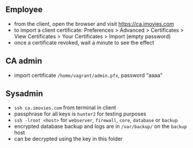 
## Employee
- from the client, open the browser and visit https://ca.imovies.com
- to import a client certificate: Preferences > Advanced > Certificates > View Certificates > Your Certificates > Import (empty password)
- once a certificate revoked, wait a minute to see the effect

## CA admin
- import certificate `/home/vagrant/admin.pfx`, password "aaaa"

## Sysadmin
- `ssh ca.imovies.com` from terminal in client
- passphrase for all keys is `hunter2` for testing purposes
- `ssh -lroot <host>` for `webserver`, `firewall`, `core`, `database` or `backup`
- encrypted database backup and logs are in `/var/backup/` on the `backup` host
- can be decrypted using the key in this folder

